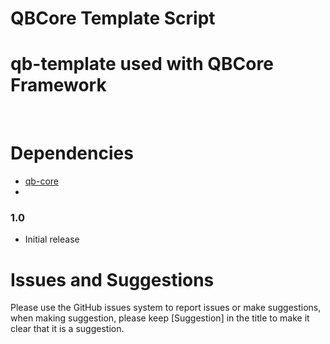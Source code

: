 # QBCore Template Script

# qb-template used with QBCore Framework
<br>

# Dependencies
* [qb-core](https://github.com/qbcore-framework)
* 
### 1.0
* Initial release

# Issues and Suggestions
Please use the GitHub issues system to report issues or make suggestions, when making suggestion, please keep [Suggestion] in the title to make it clear that it is a suggestion.
